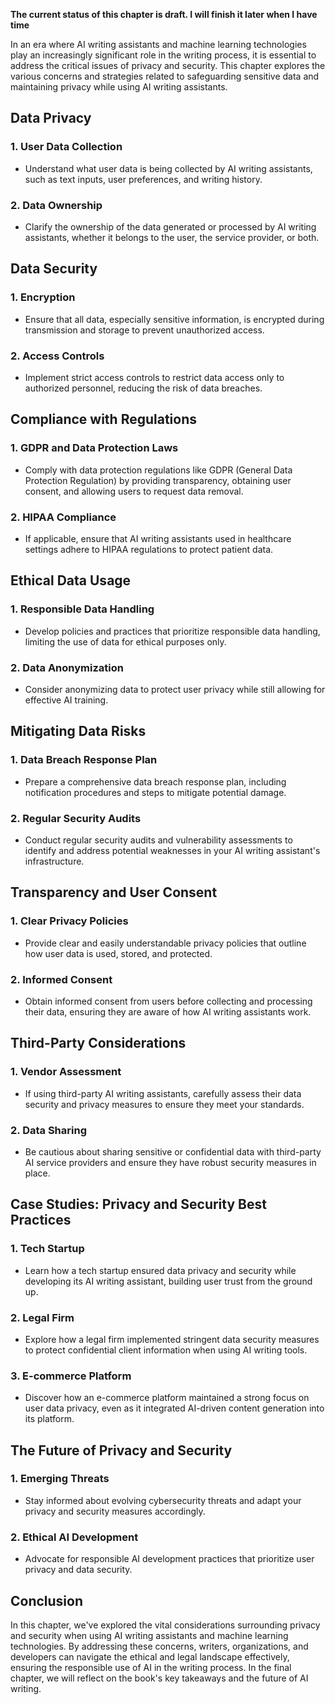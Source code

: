 **The current status of this chapter is draft. I will finish it later when I have time**

In an era where AI writing assistants and machine learning technologies play an increasingly significant role in the writing process, it is essential to address the critical issues of privacy and security. This chapter explores the various concerns and strategies related to safeguarding sensitive data and maintaining privacy while using AI writing assistants.

Data Privacy
------------

### 1. **User Data Collection**

* Understand what user data is being collected by AI writing assistants, such as text inputs, user preferences, and writing history.

### 2. **Data Ownership**

* Clarify the ownership of the data generated or processed by AI writing assistants, whether it belongs to the user, the service provider, or both.

Data Security
-------------

### 1. **Encryption**

* Ensure that all data, especially sensitive information, is encrypted during transmission and storage to prevent unauthorized access.

### 2. **Access Controls**

* Implement strict access controls to restrict data access only to authorized personnel, reducing the risk of data breaches.

Compliance with Regulations
---------------------------

### 1. **GDPR and Data Protection Laws**

* Comply with data protection regulations like GDPR (General Data Protection Regulation) by providing transparency, obtaining user consent, and allowing users to request data removal.

### 2. **HIPAA Compliance**

* If applicable, ensure that AI writing assistants used in healthcare settings adhere to HIPAA regulations to protect patient data.

Ethical Data Usage
------------------

### 1. **Responsible Data Handling**

* Develop policies and practices that prioritize responsible data handling, limiting the use of data for ethical purposes only.

### 2. **Data Anonymization**

* Consider anonymizing data to protect user privacy while still allowing for effective AI training.

Mitigating Data Risks
---------------------

### 1. **Data Breach Response Plan**

* Prepare a comprehensive data breach response plan, including notification procedures and steps to mitigate potential damage.

### 2. **Regular Security Audits**

* Conduct regular security audits and vulnerability assessments to identify and address potential weaknesses in your AI writing assistant's infrastructure.

Transparency and User Consent
-----------------------------

### 1. **Clear Privacy Policies**

* Provide clear and easily understandable privacy policies that outline how user data is used, stored, and protected.

### 2. **Informed Consent**

* Obtain informed consent from users before collecting and processing their data, ensuring they are aware of how AI writing assistants work.

Third-Party Considerations
--------------------------

### 1. **Vendor Assessment**

* If using third-party AI writing assistants, carefully assess their data security and privacy measures to ensure they meet your standards.

### 2. **Data Sharing**

* Be cautious about sharing sensitive or confidential data with third-party AI service providers and ensure they have robust security measures in place.

Case Studies: Privacy and Security Best Practices
-------------------------------------------------

### 1. **Tech Startup**

* Learn how a tech startup ensured data privacy and security while developing its AI writing assistant, building user trust from the ground up.

### 2. **Legal Firm**

* Explore how a legal firm implemented stringent data security measures to protect confidential client information when using AI writing tools.

### 3. **E-commerce Platform**

* Discover how an e-commerce platform maintained a strong focus on user data privacy, even as it integrated AI-driven content generation into its platform.

The Future of Privacy and Security
----------------------------------

### 1. **Emerging Threats**

* Stay informed about evolving cybersecurity threats and adapt your privacy and security measures accordingly.

### 2. **Ethical AI Development**

* Advocate for responsible AI development practices that prioritize user privacy and data security.

Conclusion
----------

In this chapter, we've explored the vital considerations surrounding privacy and security when using AI writing assistants and machine learning technologies. By addressing these concerns, writers, organizations, and developers can navigate the ethical and legal landscape effectively, ensuring the responsible use of AI in the writing process. In the final chapter, we will reflect on the book's key takeaways and the future of AI writing.
